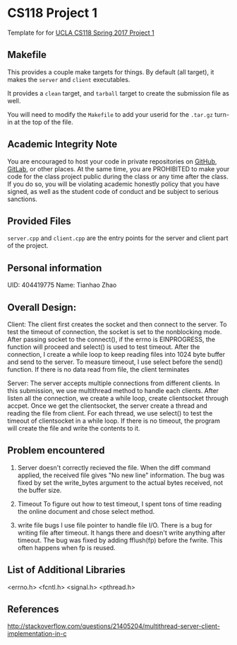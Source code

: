 # CS118 Project 1

Template for for [UCLA CS118 Spring 2017 Project 1](http://web.cs.ucla.edu/classes/spring17/cs118/project-1.html)

## Makefile

This provides a couple make targets for things.
By default (all target), it makes the `server` and `client` executables.

It provides a `clean` target, and `tarball` target to create the submission file as well.

You will need to modify the `Makefile` to add your userid for the `.tar.gz` turn-in at the top of the file.

## Academic Integrity Note

You are encouraged to host your code in private repositories on [GitHub](https://github.com/), [GitLab](https://gitlab.com), or other places.  At the same time, you are PROHIBITED to make your code for the class project public during the class or any time after the class.  If you do so, you will be violating academic honestly policy that you have signed, as well as the student code of conduct and be subject to serious sanctions.

## Provided Files

`server.cpp` and `client.cpp` are the entry points for the server and client part of the project.

## Personal information
UID: 404419775
Name: Tianhao Zhao

## Overall Design:
Client:
The client first creates the socket and then connect to the server. To test the
timeout of connection, the socket is set to the nonblocking mode. After passing
socket to the connect(), if the errno is EINPROGRESS, the function will proceed
and select() is used to test timeout.
After the connection, I create a while loop to keep reading files into 1024 byte
buffer and send to the server. To measure timeout, I use select before the send() function.
If there is no data read from file, the client terminates

Server:
The server accepts multiple connections from different clients. In this submission, we use multithread method to handle each clients.
After listen all the connection, we create a while loop, create clientsocket through accpet. Once we get the clientsocket, the server create a thread and reading the file from client.
For each thread, we use select() to test the timeout of clientsocket in a while loop. If there is no timeout, the program will create the file and write the contents to it.

## Problem encountered
1. Server doesn't correctly recieved the file. When the diff command applied, the received file gives "No new line" information. The bug was fixed by set the write_bytes argument to the actual bytes received, not the buffer size.

2. Timeout
   To figure out how to test timeout, I spent tons of time reading the online document and chose select method.

3. write file bugs
   I use file pointer to handle file I/O. There is a bug for writing file after timeout. It hangs there and doesn't write anything after timeout. The bug was fixed by adding fflush(fp) before the fwrite. This often happens when fp is reused.


## List of Additional Libraries
<errno.h> <fcntl.h> <signal.h> <pthread.h>


## References
http://stackoverflow.com/questions/21405204/multithread-server-client-implementation-in-c

